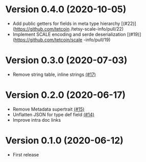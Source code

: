 # Version 0.4.0 (2020-10-05)

* Add public getters for fields in meta type hierarchy [(#22)](https://github.com/tetcoin
/tetsy-scale-info/pull/22)
* Implement SCALE encoding and serde deserialization [(#19)](https://github.com/tetcoin/scale
-info/pull/19)

# Version 0.3.0 (2020-07-03)

* Remove string table, inline strings [(#17)](https://github.com/tetcoin/tetsy-scale-info/pull/17)

# Version 0.2.0 (2020-06-17)

* Remove Metadata supertrait [(#15)](https://github.com/tetcoin/tetsy-scale-info/pull/15)
* Unflatten JSON for type def field [(#14)](https://github.com/tetcoin/tetsy-scale-info/pull/14)
* Improve intra doc links

# Version 0.1.0 (2020-06-12)

* First release
